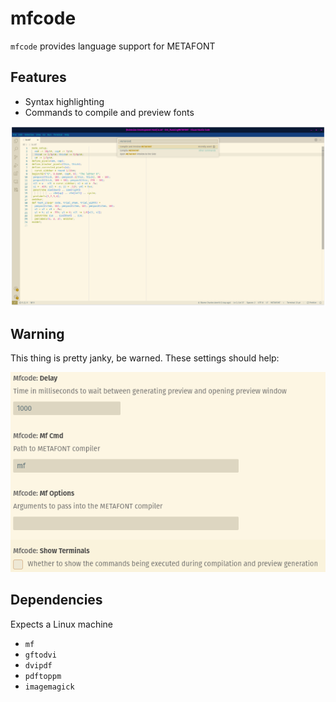 # mfcode 

`mfcode` provides language support for METAFONT

## Features
- Syntax highlighting
- Commands to compile and preview fonts

![command palette](https://raw.githubusercontent.com/CharlesAverill/mfcode/main/media/palette.png)

## Warning

This thing is pretty janky, be warned. These settings should help:

![settings](https://raw.githubusercontent.com/CharlesAverill/mfcode/main/media/settings.png)

## Dependencies

Expects a Linux machine

- `mf`
- `gftodvi`
- `dvipdf`
- `pdftoppm`
- `imagemagick`
